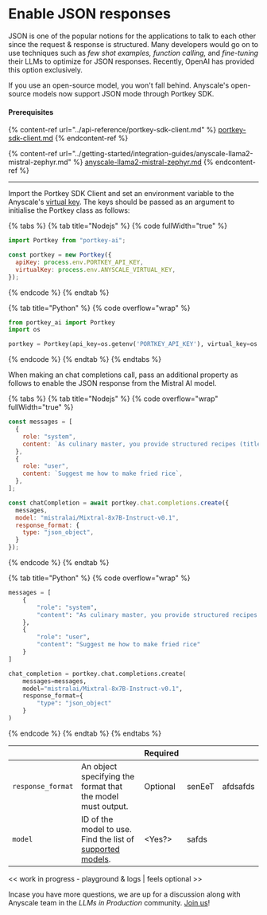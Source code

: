 # Enable JSON responses

JSON is one of the popular notions for the applications to talk to each other since the request & response is structured. Many developers would go on to use techniques such as _few shot examples, function calling,_ and _fine-tuning_ their LLMs to optimize for JSON responses. Recently, OpenAI has provided this option exclusively.&#x20;

If you use an open-source model, you won't fall behind. Anyscale's open-source models now support JSON mode through Portkey SDK.

#### Prerequisites

{% content-ref url="../api-reference/portkey-sdk-client.md" %}
[portkey-sdk-client.md](../api-reference/portkey-sdk-client.md)
{% endcontent-ref %}

{% content-ref url="../getting-started/integration-guides/anyscale-llama2-mistral-zephyr.md" %}
[anyscale-llama2-mistral-zephyr.md](../getting-started/integration-guides/anyscale-llama2-mistral-zephyr.md)
{% endcontent-ref %}

***

Import the Portkey SDK Client and set an environment variable to the Anyscale's [virtual key](../api-reference/virtual-keys.md). The keys should be passed as an argument to initialise the Portkey class as follows:

{% tabs %}
{% tab title="Nodejs" %}
{% code fullWidth="true" %}
```javascript
import Portkey from "portkey-ai";

const portkey = new Portkey({
  apiKey: process.env.PORTKEY_API_KEY,
  virtualKey: process.env.ANYSCALE_VIRTUAL_KEY,
});
```
{% endcode %}
{% endtab %}

{% tab title="Python" %}
{% code overflow="wrap" %}
```python
from portkey_ai import Portkey
import os

portkey = Portkey(api_key=os.getenv('PORTKEY_API_KEY'), virtual_key=os.getenv('ANYSCALE_VIRTUAL_KEY'))
```
{% endcode %}
{% endtab %}
{% endtabs %}

When making an chat completions call, pass an additional property as follows to enable the JSON response from the Mistral AI model.

{% tabs %}
{% tab title="Nodejs" %}
{% code overflow="wrap" fullWidth="true" %}
```javascript
const messages = [
  {
    role: "system",
    content: `As culinary master, you provide structured recipes (title, description, steps) in JSON format.`,
  },
  {
    role: "user",
    content: `Suggest me how to make fried rice`,
  },
];

const chatCompletion = await portkey.chat.completions.create({
  messages,
  model: "mistralai/Mixtral-8x7B-Instruct-v0.1",
  response_format: {
    type: "json_object",
  }
});
```
{% endcode %}
{% endtab %}

{% tab title="Python" %}
{% code overflow="wrap" %}
```python
messages = [
    {
        "role": "system",
        "content": "As culinary master, you provide structured recipes (title, description, steps) in JSON format."
    },
    {
        "role": "user",
        "content": "Suggest me how to make fried rice"
    }
]

chat_completion = portkey.chat.completions.create(
    messages=messages,
    model="mistralai/Mixtral-8x7B-Instruct-v0.1",
    response_format={
        "type": "json_object"
    }
)
```
{% endcode %}
{% endtab %}
{% endtabs %}

<table data-header-hidden><thead><tr><th></th><th></th><th>Required</th><th data-hidden></th><th data-hidden></th></tr></thead><tbody><tr><td><code>response_format</code></td><td>An object specifying the format that the model must output.</td><td>Optional</td><td>senEeT</td><td>afdsafds</td></tr><tr><td><code>model</code></td><td>ID of the model to use. Find the list of <a href="https://portkey.ai/docs/welcome/integration-guides/anyscale-llama2-mistral-zephyr#list-of-models-supported">supported models</a>.</td><td>&#x3C;Yes?></td><td>safds</td><td></td></tr></tbody></table>

<< work in progress - playground & logs | feels optional >>

Incase you have more questions, we are up for a discussion along with Anyscale team in the _LLMs in Production_ community. [Join us](https://discord.gg/DD7vgKK299)!
